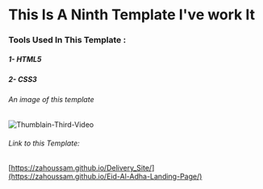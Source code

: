 # This Is A Ninth Template I've work It

### Tools Used In This Template :
##### 1- HTML5
##### 2- CSS3

###### An image of this template
![Thumblain-Third-Video](https://github.com/ZaHoussam/Eid-Al-Adha-Landing-Page/assets/89077423/6be9ab51-7bc7-4ca8-92c5-a0051fb424d1)

###### Link to this Template:
[https://zahoussam.github.io/Delivery_Site/](https://zahoussam.github.io/Eid-Al-Adha-Landing-Page/)
